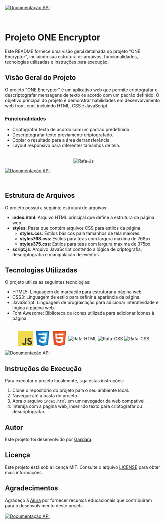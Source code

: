 <a href="">
    <img src="https://github.com/Gandara247/gandara247/assets/120376565/900480c9-4685-40d5-8a0d-14ccc271ebee" alt="Documentação API" width="1080" height="100">

</a><br>

# Projeto ONE Encryptor
Este README fornece uma visão geral detalhada do projeto "ONE Encryptor", incluindo sua estrutura de arquivos, funcionalidades, tecnologias utilizadas e instruções para execução.
## Visão Geral do Projeto

O projeto "ONE Encryptor" é um aplicativo web que permite criptografar e descriptografar mensagens de texto de acordo com um padrão definido. O objetivo principal do projeto é demonstrar habilidades em desenvolvimento web front-end, incluindo HTML, CSS e JavaScript.

### Funcionalidades

  - Criptografar texto de acordo com um padrão predefinido.
- Descriptografar texto previamente criptografado.
- Copiar o resultado para a área de transferência.
- Layout responsivo para diferentes tamanhos de tela.<br><br>
  
<p align="center">
<img align="center" alt="Rafa-Js" height="400" width="650" src="https://github.com/Gandara247/gandara247/assets/120376565/bcd1e75f-b49f-4566-8e76-35ba1d31a9f6">
</p>

<a href="">
    <img src="https://github.com/Gandara247/gandara247/assets/120376565/900480c9-4685-40d5-8a0d-14ccc271ebee" alt="Documentação API" width="1080" height="100">

</a><br>

## Estrutura de Arquivos

O projeto possui a seguinte estrutura de arquivos:

- **index.html**: Arquivo HTML principal que define a estrutura da página web.
- **styles**: Pasta que contém arquivos CSS para estilos da página.
  - **styles.css**: Estilos básicos para tamanhos de tela maiores.
  - **styles768.css**: Estilos para telas com largura máxima de 768px.
  - **styles375.css**: Estilos para telas com largura máxima de 375px.
- **script.js**: Arquivo JavaScript contendo a lógica de criptografia, descriptografia e manipulação de eventos.

## Tecnologias Utilizadas

O projeto utiliza as seguintes tecnologias:

- HTML5: Linguagem de marcação para estruturar a página web.
- CSS3: Linguagem de estilo para definir a aparência da página.
- JavaScript: Linguagem de programação para adicionar interatividade e lógica à página web.
- Font Awesome: Biblioteca de ícones utilizada para adicionar ícones à página.<br><br>

<p align="center">
<img align="center" alt="Rafa-Js" height="50" width="50" src="https://raw.githubusercontent.com/devicons/devicon/master/icons/javascript/javascript-original.svg">
<img align="center" alt="Rafa-CSS" height="50" width="50" src="https://raw.githubusercontent.com/devicons/devicon/master/icons/css3/css3-original.svg">
<img align="center" alt="Rafa-HTML" height="50" width="50" src="https://raw.githubusercontent.com/devicons/devicon/master/icons/html5/html5-original.svg">
<img align="center" alt="Rafa-HTML" height="50" width="50" src="https://github.com/Gandara247/gandara247/assets/120376565/7d28becf-d62a-451a-ad17-a8e596d99dff">
<img align="center" alt="Rafa-CSS" height="50" width="50" src="https://cdn.jsdelivr.net/gh/devicons/devicon/icons/illustrator/illustrator-plain.svg">
<img align="center" alt="Rafa-CSS" height="50" width="50" src="https://cdn.jsdelivr.net/gh/devicons/devicon/icons/photoshop/photoshop-plain.svg">
</p>
<a href="">
    <img src="https://github.com/Gandara247/gandara247/assets/120376565/900480c9-4685-40d5-8a0d-14ccc271ebee" alt="Documentação API" width="1080" height="100">
</a>

## Instruções de Execução

Para executar o projeto localmente, siga estas instruções:

1. Clone o repositório do projeto para o seu ambiente local.
2. Navegue até a pasta do projeto.
3. Abra o arquivo `index.html` em um navegador da web compatível.
4. Interaja com a página web, inserindo texto para criptografar ou descriptografar.

## Autor

Este projeto foi desenvolvido por [Gandara](https://github.com/Gandara247).

## Licença

Este projeto está sob a licença MIT. Consulte o arquivo [LICENSE](LICENSE) para obter mais informações.

## Agradecimentos

Agradeço à [Alura](https://www.alura.com.br/) por fornecer recursos educacionais que contribuíram para o desenvolvimento deste projeto.<br><br>
<a href="">
    <img src="https://github.com/Gandara247/gandara247/assets/120376565/900480c9-4685-40d5-8a0d-14ccc271ebee" alt="Documentação API" width="1080" height="100">
</a>